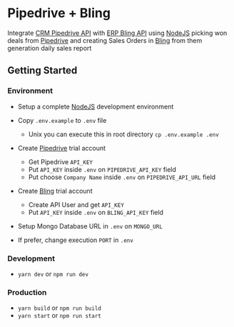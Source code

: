 <!-- people@linkapi.com.br -->
# Pipedrive + Bling
Integrate [CRM Pipedrive API](https://www.pipedrive.com/) with [ERP Bling API](https://www.bling.com.br/) using [NodeJS](https://www.nodejs.org/) picking won deals from [Pipedrive](https://www.pipedrive.com) and creating Sales Orders in [Bling](https://www.bling.com.br/) from them generation daily sales report

## Getting Started

### Environment

- Setup a complete [NodeJS](https://www.nodejs.org/) development environment

- Copy `.env.example` to `.env` file
  - Unix you can execute this in root directory `cp .env.example .env`

- Create [Pipedrive](https://www.pipedrive.com) trial account
  - Get Pipedrive `API_KEY`
  - Put `API_KEY` inside `.env` on `PIPEDRIVE_API_KEY` field
  - Put choose `Company Name` inside `.env` on `PIPEDRIVE_API_URL` field

- Create [Bling](https://www.bling.com.br/) trial account
  - Create API User and get `API_KEY`
  - Put `API_KEY` inside `.env` on `BLING_API_KEY` field

- Setup Mongo Database URL in `.env` on `MONGO_URL`

- If prefer, change execution `PORT` in `.env`

### Development

- `yarn dev` or `npm run dev`

### Production

- `yarn build` or `npm run build`
- `yarn start` or `npm run start`
